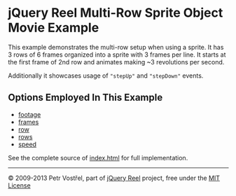 jQuery Reel Multi-Row Sprite Object Movie Example
=================================================

This example demonstrates the multi-row setup when using a sprite. It
has 3 rows of 6 frames organized into a sprite with 3 frames per line.
It starts at the first frame of 2nd row and animates making ~3
revolutions per second.

Additionally it showcases usage of `"stepUp"` and `"stepDown"` events.


Options Employed In This Example
--------------------------------

- [footage](http://reel360.org/reel#footage)
- [frames](http://reel360.org/reel#frames)
- [row](http://reel360.org/reel#row)
- [rows](http://reel360.org/reel#rows)
- [speed](http://reel360.org/reel#speed)

See the complete source of [index.html](index.html) for full
implementation.

---
&copy; 2009-2013 Petr Vostřel, part of [jQuery Reel][reel] project, free under the [MIT License][license]



[reel]:http://reel360.org
[license]:https://raw.github.com/pisi/Reel/master/LICENSE.txt

